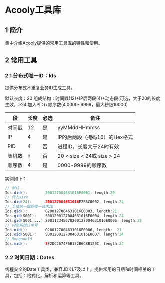 
Acooly工具库
====

## 1 简介
集中介绍Acooly提供的常用工具库的特性和使用。

## 2 常用工具

### 2.1 分布式唯一ID：Ids

提供分布式不重复业务ID生成工具。

默认长度：20
组成结构：时间戳(12)+IP后两段(4)+动态段(可选，大于20的长度生效，>24:加入PID)+顺序数(4,0000~9999，最大秒级10000)

|段			|长度			|必选				|备注
|---------|-------------|---------------|-----------
|时间戳    |12				|是					|yyMMddHHmmss
|IP			|4				|是					|IP的后两段（掩码16）的Hex格式
|PID		|4				|否					|进程ID，长度大于24时有效
|随机数		|n				|否					| 20 < size < 24或 size > 24 
|顺序数		|4				|是					| 0000-9999的顺序数


实例如下：

```java
// 默认
Ids.did():        200127004631016E0001, length:20
// 传入size
Ids.did(24):      200127004631016E2B6C0002, length:24
// 全站统一跟踪唯一请求ID
Ids.gid():        G200127004631016E0003, length:21
Ids.gid(S001):    S001200127004631016E0004, length:24
Ids.gid(S001,...):S00112345678200127004631016E0005, length:32
// 内部系统订单号
Ids.oid():        O200127004631016E0006, length:  21
Ids.oid(S001):    S001200127004631016E0007, length:24
// MongodbId
Ids.mid():        5E2DC2674F6B152B6CBB120C, length:24
```
### 2.2 时间日期：Dates

线程安全的Date工具类，兼容JDK1.7及以上。提供常用的日期和时间相关的工具，包括：格式化，解析和运算等工具。



